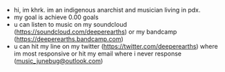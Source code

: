 - hi, im khrk.  im an indigenous anarchist and musician living in pdx.  
- my goal is achieve 0.00 goals
- u can listen to music on my soundcloud (https://soundcloud.com/deeperearths) or my bandcamp (https://deeperearths.bandcamp.com)
- u can hit my line on my twitter (https://twitter.com/deeperearths) where im most responsive or hit my email where i never response (music_junebug@outlook.com)

<!---
deeperearths/deeperearths is a ✨ special ✨ repository because its `README.md` (this file) appears on your GitHub profile.
You can click the Preview link to take a look at your changes.
--->
